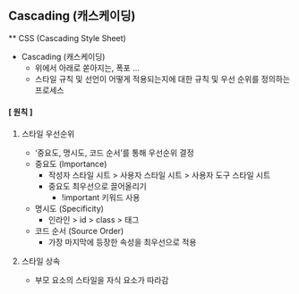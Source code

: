 ## Cascading (캐스케이딩)
** CSS (Cascading Style Sheet)

- Cascading (캐스케이딩)
  - 위에서 아래로 쏟아지는, 폭포 …  
  - 스타일 규칙 및 선언이 어떻게 적용되는지에 대한 규칙 및 우선 순위를 정의하는 프로세스
 
#### [ 원칙 ]
1. 스타일 우선순위
    - ‘중요도, 명시도, 코드 순서’를 통해 우선순위 결정
    - 중요도 (Importance)
        - 작성자 스타일 시트 > 사용자 스타일 시트 > 사용자 도구 스타일 시트
        - 중요도 최우선으로 끌어올리기
            - !important 키워드 사용
    - 명시도 (Specificity)
        - 인라인 > id > class > 태그
    - 코드 순서 (Source Order)
        - 가장 마지막에 등장한 속성을 최우선으로 적용
    
2. 스타일 상속
    - 부모 요소의 스타일을 자식 요소가 따라감
